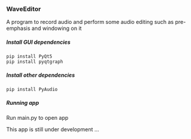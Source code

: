 ### WaveEditor

A program to record audio and perform some audio editing such as pre-emphasis and windowing on it

##### Install GUI dependencies
``` terminal
pip install PyQt5
pip install pyqtgraph
```

##### Install other dependencies
``` terminal
pip install PyAudio
```

##### Running app
Run main.py to open app

This app is still under development ...



